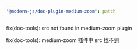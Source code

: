 ```yaml
---
'@modern-js/doc-plugin-medium-zoom': patch
---
```


fix(doc-tools): src not found in medium-zoom plugin

fix(doc-tools): medium-zoom 插件中 src 找不到
